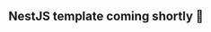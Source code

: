 <!-- <p align="center">
    <div width="100%" align="center">
        <h1>Ampt + NestJS Template</h1>
    </div>
    <p align="center">
        <img src="https://ampt.dev/public/templates/ampt-api.svg" alt="ampt-logo" width="200"/>
        <img src="https://upload.wikimedia.org/wikipedia/commons/a/a8/NestJS.svg" alt="nestjs-logo" width="180"/>
    </p>
</p>

## Welcome to Ampt!

[<img src="https://getampt.com/button"/>](https://ampt.dev/start?template=nestjs)

To run this app locally, simply clone down this repository and run `ampt`. You may need to login to the Ampt CLI if you haven't already (you can install this by running `npm install -g @ampt/cli`). To start the local development server, run `ampt dev` or `dev` in the Ampt shell.

Happy coding! -->

## NestJS template coming shortly 🥳
